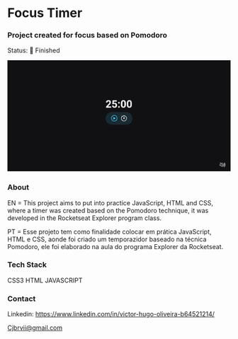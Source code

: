 <h1>Focus Timer</h1>


<h3>Project created for focus based on Pomodoro
</h3>

Status: 🚀 Finished

<img src="./assets/img.png" alt="">


<h3>About

</h3>

<p>EN = This project aims to put into practice JavaScript, HTML and CSS, where a timer was created based on the Pomodoro technique, it was developed in the Rocketseat Explorer program class.

PT = Esse projeto tem como finalidade colocar em prática JavaScript, HTML e CSS, aonde foi criado um temporazidor baseado na técnica Pomodoro, ele foi elaborado na aula do programa Explorer da Rocketseat.

</p>

<h3>Tech Stack</h3>

CSS3   HTML   JAVASCRIPT


<h3>Contact</h3>

Linkedin: https://www.linkedin.com/in/victor-hugo-oliveira-b64521214/


Cjbrvii@gmail.com

